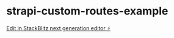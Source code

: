 # strapi-custom-routes-example

[Edit in StackBlitz next generation editor ⚡️](https://stackblitz.com/~/github.com/raphi-0901/strapi-custom-routes-example)